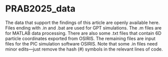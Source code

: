 # PRAB2025_data
The data that support the findings of this article are  openly available here.
Files ending with .in and .bat are used for GPT simulations. The .m files are for MATLAB data processing. There are also some .txt files that contain 6D particle coordinates exported from OSIRIS. The remaining files are input files for the PIC simulation software OSIRIS. Note that some .in files need minor edits—just remove the hash (#) symbols in the relevant lines of code.
